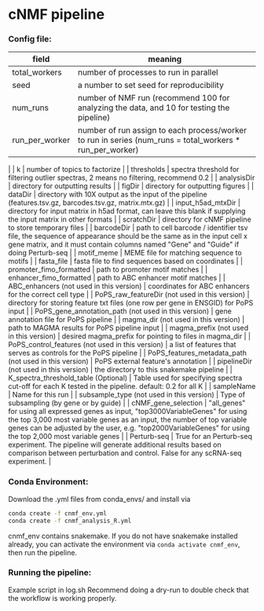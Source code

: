 # cNMF pipeline


### Config file:
| field         | meaning                   |
|---------------|---------------------------|
| total_workers | number of processes to run in parallel |
| seed | a number to set seed for reproducibility |
| num_runs | number of NMF run (recommend 100 for analyzing the data, and 10 for testing the pipeline) |
| run_per_worker | number of run assign to each process/worker to run in series (num_runs = total_workers * run_per_worker)
|
| k | number of topics to factorize |
| thresholds | spectra threshold for filtering outlier spectras, 2 means no filtering, recommend 0.2 |
| analysisDir | directory for outputting results |
| figDir | directory for outputting figures |
| dataDir | directory with 10X output as the input of the pipeline (features.tsv.gz, barcodes.tsv.gz, matrix.mtx.gz) |
| input_h5ad_mtxDir | directory for input matrix in h5ad format, can leave this blank if supplying the input matrix in other formats |
| scratchDir | directory for cNMF pipeline to store temporary files |
| barcodeDir | path to cell barcode / identifier tsv file, the sequence of appearance should be the same as in the input cell x gene matrix, and it must contain columns named "Gene" and "Guide" if doing Perturb-seq |
| motif_meme | MEME file for matching sequence to motifs |
| fasta_file | fasta file to find sequences based on coordinates |
| promoter_fimo_formatted | path to promoter motif matches |
| enhancer_fimo_formatted | path to ABC enhancer motif matches | 
| ABC_enhancers (not used in this version) | coordinates for ABC enhancers for the correct cell type |
| PoPS_raw_featureDir (not used in this version) | directory for storing feature txt files (one row per gene in ENSGID) for PoPS input |
| PoPS_gene_annotation_path (not used in this version) | gene annotation file for PoPS pipeline |
| magma_dir (not used in this version) | path to MAGMA results for PoPS pipeline input |
| magma_prefix (not used in this version) | desired magma_prefix for pointing to files in magma_dir |
| PoPS_control_features (not used in this version) | a list of features that serves as controls for the PoPS pipeline |
| PoPS_features_metadata_path (not used in this version) | PoPS external feature's annotation |
| pipelineDir (not used in this version) | the directory to this snakemake pipeline |
| K_spectra_threshold_table (Optional) | Table used for specifying spectra cut-off for each K tested in the pipeline. default: 0.2 for all K |
| sampleName | Name for this run |
| subsample_type (not used in this version) | Type of subsampling (by gene or by guide) |
| cNMF_gene_selection | "all_genes" for using all expressed genes as input, "top3000VariableGenes" for using the top 3,000 most variable genes as an input, the number of top variable genes can be adjusted by the user, e.g. "top2000VariableGenes" for using the top 2,000 most variable genes |
| Perturb-seq | True for an Perturb-seq experiment. The pipeline will generate additional results based on comparison between perturbation and control. False for any scRNA-seq experiment. |


### Conda Environment:
Download the .yml files from conda_envs/ and install via
```bash
conda create -f cnmf_env.yml
conda create -f cnmf_analysis_R.yml
```
cnmf_env contains snakemake. If you do not have snakemake installed already, you can activate the environment via `conda activate cnmf_env`, then run the pipeline.

### Running the pipeline:
Example script in log.sh
Recommend doing a dry-run to double check that the workflow is working properly.

